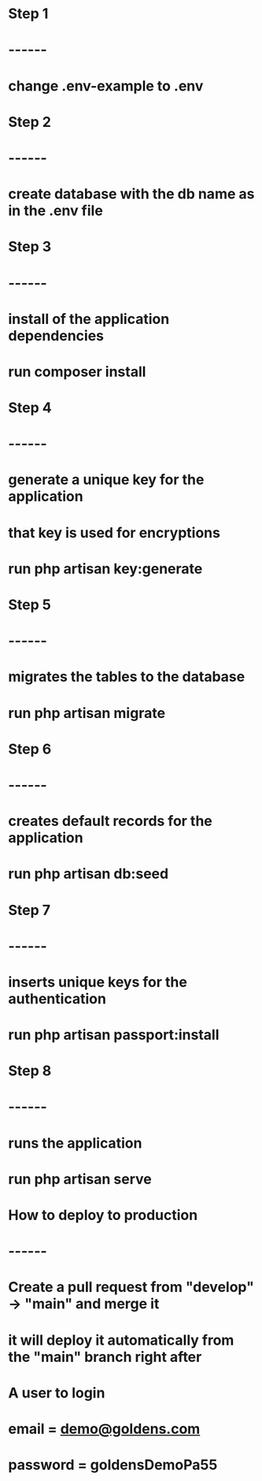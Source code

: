 # Step 1
# ------
# change .env-example to .env

# Step 2
# ------
# create database with the db name as in the .env file

# Step 3
# ------
# install of the application dependencies
# run composer install

# Step 4
# ------
# generate a unique key for the application
# that key is used for encryptions
# run php artisan key:generate

# Step 5
# ------
# migrates the tables to the database
# run php artisan migrate

# Step 6
# ------
# creates default records for the application
# run php artisan db:seed

# Step 7
# ------
# inserts unique keys for the authentication 
# run php artisan passport:install

# Step 8
# ------
# runs the application
# run php artisan serve

# How to deploy to production
# ------
# Create a pull request from "develop" -> "main" and merge it
# it will deploy it automatically from the "main" branch right after



# A user to login
# email     = demo@goldens.com
# password  = goldensDemoPa55